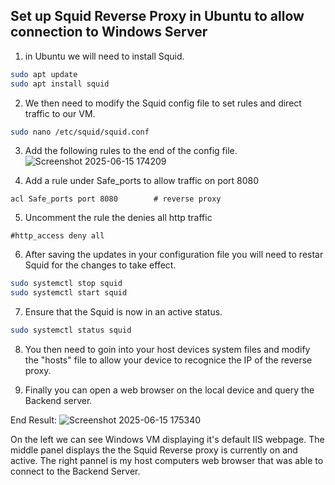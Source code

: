 ## Set up Squid Reverse Proxy in Ubuntu to allow connection to Windows Server

1) in Ubuntu we will need to install Squid.
```sh
sudo apt update
sudo apt install squid
```

2) We then need to modify the Squid config file to set rules and direct traffic to our VM.
```sh
sudo nano /etc/squid/squid.conf
```

3) Add the following rules to the end of the config file.
![Screenshot 2025-06-15 174209](https://github.com/user-attachments/assets/a9cd10d3-799f-4516-9fc5-c05559108312)


4) Add a rule under Safe_ports to allow traffic on port 8080
```text
acl Safe_ports port 8080        # reverse proxy
```

5) Uncomment the rule the denies all http traffic
```text
#http_access deny all
```

6) After saving the updates in your configuration file you will need to restar Squid for the changes to take effect.
```sh
sudo systemctl stop squid
sudo systemctl start squid
```

7) Ensure that the Squid is now in an active status.
```sh
sudo systemctl status squid 
```

8) You then need to goin into your host devices system files and modify the "hosts" file to allow your device to recognice the IP of the reverse proxy.

9) Finally you can open a web browser on the local device and query the Backend server.

End Result:
![Screenshot 2025-06-15 175340](https://github.com/user-attachments/assets/398c7fee-9e3e-4bcd-8753-fa3d7156dd8c)

On the left we can see Windows VM displaying it's default IIS webpage. The middle panel displays the the Squid Reverse proxy is currently on and active. The right pannel is my host computers web browser that was able to connect to the Backend Server. 
